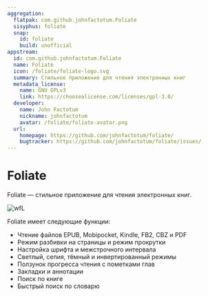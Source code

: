 ```yaml
---
aggregation:
  flatpak: com.github.johnfactotum.Foliate
  sisyphus: foliate
  snap:
    id: foliate
    build: unofficial
appstream:
  id: com.github.johnfactotum.Foliate
  name: Foliate
  icon: /foliate/foliate-logo.svg
  summary: Стильное приложение для чтения электронных книг
  metadata_license:
    name: GNU GPLv3
    link: https://choosealicense.com/licenses/gpl-3.0/
  developer:
    name: John Factotum
    nickname: johnfactotum
    avatar: /foliate/foliate-avatar.png
  url:
    homepage: https://github.com/johnfactotum/foliate/
    bugtracker: https://github.com/johnfactotum/foliate/issues/
---
```


# Foliate

Foliate — стильное приложение для чтения электронных книг.

![wfL](https://dl.flathub.org/repo/screenshots/com.github.johnfactotum.Foliate-stable/1248x702/com.github.johnfactotum.Foliate-7ff807e57358053b92037e50c60f32a3.png)

Foliate имеет следующие функции:

- Чтение файлов EPUB, Mobipocket, Kindle, FB2, CBZ и PDF
- Режим разбивки на страницы и режим прокрутки
- Настройка шрифта и межстрочного интервала
- Светлый, сепия, тёмный и инвертированный режимы
- Ползунок прогресса чтения с пометками глав
- Закладки и аннотации
- Поиск по книге
- Быстрый поиск по словарю

<!--@include: @apps/_parts/install/content-repo.md-->
<!--@include: @apps/_parts/install/content-flatpak.md-->
<!--@include: @apps/_parts/install/content-snap.md-->

